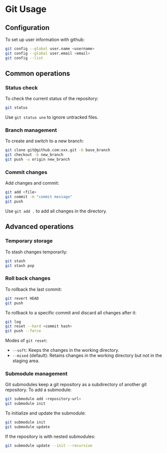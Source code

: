 # Git Usage

## Configuration
To set up user information with github:
```bash
git config --global user.name <username>
git config --global user.email <email>
git config --list
```

## Common operations

### Status check
To check the current status of the repository:
```bash
git status
```
Use `git status uno` to ignore untracked files.

### Branch management
To create and switch to a new branch:
```bash
git clone git@github.com:xxx.git -b base_branch
git checkout -b new_branch
git push -u origin new_branch
```

### Commit changes
Add changes and commit:
```bash
git add <file>
git commit -m "commit message"
git push
```
Use `git add .` to add all changes in the directory.

## Advanced operations

### Temporary storage
To stash changes temporarily:
```bash
git stash
git stash pop
```

### Roll back changes
To rollback the last commit:
```bash
git revert HEAD
git push
```
To rollback to a specific commit and discard all changes after it:
```bash
git log
git reset --hard <commit hash>
git push --force
```
Modes of `git reset`:
- `--soft`: Keeps the changes in the working directory.
- `--mixed` (default): Retains changes in the working directory but not in the staging area.

### Submodule management

Git submodules keep a git repository as a subdirectory of another git repository.  To add a submodule:

```bash
git submodule add <repository-url>
git submodule init
```

To initialize and update the submodule:

```bash
git submodule init
git submodule update
```

If the repository is with nested submodules:

```bash
git submodule update --init --recursive
```

